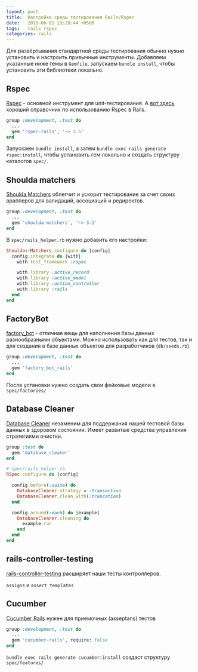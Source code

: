 ```yaml
---
layout: post
title:  Настройка среды тестирования Rails/Rspec
date:   2018-06-01 13:28:44 +0500
tags:   rails rspec
categories: rails
---
```


Для развёртывания стандартной среды тестирования обычно нужно установить и настроить привычные инструменты. Добавляем указанные ниже гемы в `Gemfile`, запускаем `bundle install`, чтобы установить эти библиотеки локально. 

## Rspec

[Rspec](https://github.com/rspec/rspec-rails) - основной инструмент для unit-тестирования. 
А [вот здесь](https://relishapp.com/rspec/rspec-rails/docs) хороший справочник по использованию Rspec в Rails.

```ruby
group :development, :test do
  ...
  gem 'rspec-rails', '~> 3.5'
end
````

Запускаем `bundle install`, а затем `bundle exec rails generate rspec:install`, чтобы установить гем локально и создать структуру каталогов `spec/`. 

## Shoulda matchers

[Shoulda Matchers](https://github.com/thoughtbot/shoulda-matchers) облегчит и ускорит тестирование за счет своих врапперов для валидаций, ассоциаций и редиректов. 

```ruby
group :development, :test do
  ...
  gem 'shoulda-matchers', '~> 3.1'
end
```

В `spec/rails_helper.rb` нужно добавить его настройки:
```ruby
Shoulda::Matchers.configure do |config|
  config.integrate do |with|
    with.test_framework :rspec

    with.library :active_record
    with.library :active_model
    with.library :action_controller
    with.library :rails
  end
end
```

## FactoryBot

[factory_bot](https://github.com/thoughtbot/factory_bot_rails) - отличная вещь для наполнения базы данных разнообразными объектами. Можно использовать как для тестов, так и для создания в базе данных объектов для разработчиков (`db/seeds.rb`).

```ruby
group :development, :test do
  ...
  gem 'factory_bot_rails'
end
```

После установки нужно создать свои фейковые модели в `spec/factories/`

## Database Cleaner

[Database Cleaner](https://github.com/DatabaseCleaner/database_cleaner) незаменим для поддержания нашей тестовой базы данных в здоровом состоянии. Имеет развитые средства управления стратегиями очистки.

```ruby
group :test do
  gem 'database_cleaner'
end
```

```ruby
# spec/rails_helper.rb
RSpec.configure do |config|

  config.before(:suite) do
    DatabaseCleaner.strategy = :transaction
    DatabaseCleaner.clean_with(:truncation)
  end

  config.around(:each) do |example|
    DatabaseCleaner.cleaning do
      example.run
    end
  end
end
```

## rails-controller-testing

[rails-controller-testing](https://github.com/rails/rails-controller-testing) расширяет наши тесты контроллеров. 

`assigns` и `assert_templates`

## Cucumber

[Cucumber Rails](https://github.com/cucumber/cucumber-rails) нужен для приемочных (asseptans) тестов

```ruby
group :development, :test do
  ...
  gem 'cucumber-rails', require: false
end
```

`bundle exec rails generate cucumber:install` создаст структуру `spec/features/`
